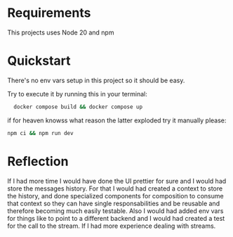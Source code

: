 # Requirements
This projects uses Node 20 and npm

# Quickstart

There's no env vars setup in this project so it should be easy.

Try to execute it by running this in your terminal:

```sh
  docker compose build && docker compose up
```
if for heaven knowss what reason the latter exploded try it manually please:

```sh
npm ci && npm run dev
```

# Reflection
If I had more time I would have done the UI prettier for sure and I would had store the messages history. For that I would had created a context to store the history, and done specialized components for composition to consume that context so they can have single responsabilities and be reusable and therefore becoming much easily testable. Also I would had added env vars for things like to point to a different backend and I would had created a test for the call to the stream. If I had more experience dealing with streams.
